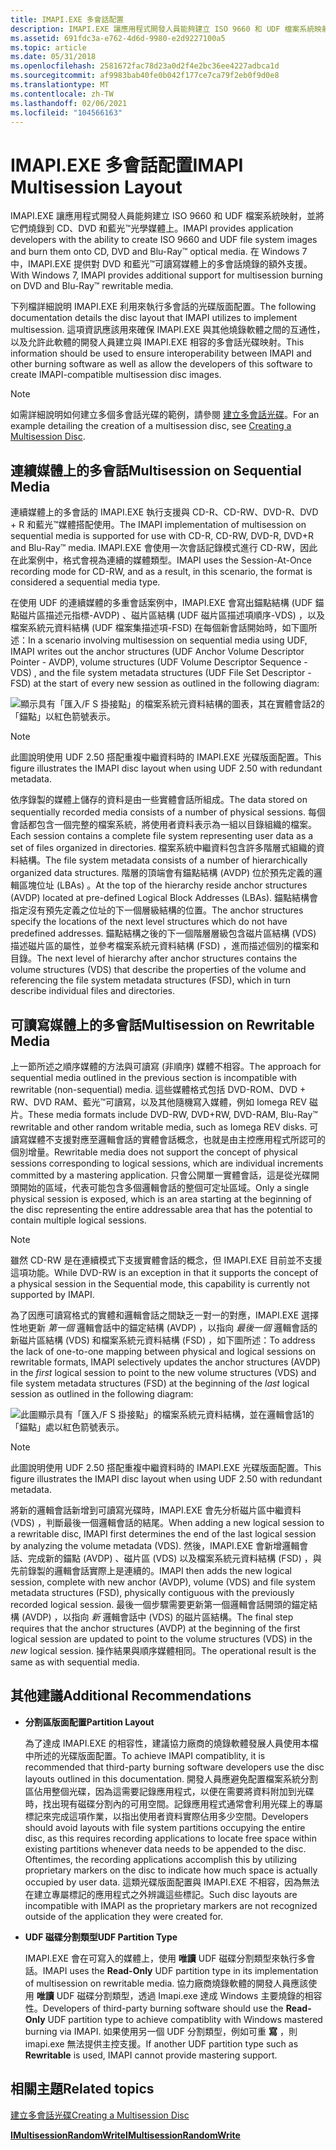 ```yaml
---
title: IMAPI.EXE 多會話配置
description: IMAPI.EXE 讓應用程式開發人員能夠建立 ISO 9660 和 UDF 檔案系統映射，並將它們燒錄到 CD、DVD 和 Blu-Ray \ 8482;光學媒體。
ms.assetid: 691fdc3a-e762-4d6d-9980-e2d9227100a5
ms.topic: article
ms.date: 05/31/2018
ms.openlocfilehash: 2581672fac78d23a0d2f4e2bc36ee4227adbca1d
ms.sourcegitcommit: af9983bab40fe0b042f177ce7ca79f2eb0f9d0e8
ms.translationtype: MT
ms.contentlocale: zh-TW
ms.lasthandoff: 02/06/2021
ms.locfileid: "104566163"
---
```

# <a name="imapi-multisession-layout"></a><span data-ttu-id="2d93a-103">IMAPI.EXE 多會話配置</span><span class="sxs-lookup"><span data-stu-id="2d93a-103">IMAPI Multisession Layout</span></span>

<span data-ttu-id="2d93a-104">IMAPI.EXE 讓應用程式開發人員能夠建立 ISO 9660 和 UDF 檔案系統映射，並將它們燒錄到 CD、DVD 和藍光™光學媒體上。</span><span class="sxs-lookup"><span data-stu-id="2d93a-104">IMAPI provides application developers with the ability to create ISO 9660 and UDF file system images and burn them onto CD, DVD and Blu-Ray™ optical media.</span></span> <span data-ttu-id="2d93a-105">在 Windows 7 中，IMAPI.EXE 提供對 DVD 和藍光™可讀寫媒體上的多會話燒錄的額外支援。</span><span class="sxs-lookup"><span data-stu-id="2d93a-105">With Windows 7, IMAPI provides additional support for multisession burning on DVD and Blu-Ray™ rewritable media.</span></span>

<span data-ttu-id="2d93a-106">下列檔詳細說明 IMAPI.EXE 利用來執行多會話的光碟版面配置。</span><span class="sxs-lookup"><span data-stu-id="2d93a-106">The following documentation details the disc layout that IMAPI utilizes to implement multisession.</span></span> <span data-ttu-id="2d93a-107">這項資訊應該用來確保 IMAPI.EXE 與其他燒錄軟體之間的互通性，以及允許此軟體的開發人員建立與 IMAPI.EXE 相容的多會話光碟映射。</span><span class="sxs-lookup"><span data-stu-id="2d93a-107">This information should be used to ensure interoperability between IMAPI and other burning software as well as allow the developers of this software to create IMAPI-compatible multisession disc images.</span></span>

> [!Note]  
> <span data-ttu-id="2d93a-108">如需詳細說明如何建立多個多會話光碟的範例，請參閱 [建立多會話光碟](creating-a-multisession-disc.md)。</span><span class="sxs-lookup"><span data-stu-id="2d93a-108">For an example detailing the creation of a multisession disc, see [Creating a Multisession Disc](creating-a-multisession-disc.md).</span></span>

 

## <a name="multisession-on-sequential-media"></a><span data-ttu-id="2d93a-109">連續媒體上的多會話</span><span class="sxs-lookup"><span data-stu-id="2d93a-109">Multisession on Sequential Media</span></span>

<span data-ttu-id="2d93a-110">連續媒體上的多會話的 IMAPI.EXE 執行支援與 CD-R、CD-RW、DVD-R、DVD + R 和藍光™媒體搭配使用。</span><span class="sxs-lookup"><span data-stu-id="2d93a-110">The IMAPI implementation of multisession on sequential media is supported for use with CD-R, CD-RW, DVD-R, DVD+R and Blu-Ray™ media.</span></span> <span data-ttu-id="2d93a-111">IMAPI.EXE 會使用一次會話記錄模式進行 CD-RW，因此在此案例中，格式會視為連續的媒體類型。</span><span class="sxs-lookup"><span data-stu-id="2d93a-111">IMAPI uses the Session-At-Once recording mode for CD-RW, and as a result, in this scenario, the format is considered a sequential media type.</span></span>

<span data-ttu-id="2d93a-112">在使用 UDF 的連續媒體的多重會話案例中，IMAPI.EXE 會寫出錨點結構 (UDF 錨點磁片區描述元指標-AVDP) 、磁片區結構 (UDF 磁片區描述項順序-VDS) ，以及檔案系統元資料結構 (UDF 檔案集描述項-FSD) 在每個新會話開始時，如下圖所述：</span><span class="sxs-lookup"><span data-stu-id="2d93a-112">In a scenario involving multisession on sequential media using UDF, IMAPI writes out the anchor structures (UDF Anchor Volume Descriptor Pointer - AVDP), volume structures (UDF Volume Descriptor Sequence - VDS) , and the file system metadata structures (UDF File Set Descriptor - FSD) at the start of every new session as outlined in the following diagram:</span></span>

![顯示具有「匯入/F S 掛接點」的檔案系統元資料結構的圖表，其在實體會話2的「錨點」以紅色箭號表示。](images/multises1.png)

> [!Note]  
> <span data-ttu-id="2d93a-114">此圖說明使用 UDF 2.50 搭配重複中繼資料時的 IMAPI.EXE 光碟版面配置。</span><span class="sxs-lookup"><span data-stu-id="2d93a-114">This figure illustrates the IMAPI disc layout when using UDF 2.50 with redundant metadata.</span></span>

 

<span data-ttu-id="2d93a-115">依序錄製的媒體上儲存的資料是由一些實體會話所組成。</span><span class="sxs-lookup"><span data-stu-id="2d93a-115">The data stored on sequentially recorded media consists of a number of physical sessions.</span></span> <span data-ttu-id="2d93a-116">每個會話都包含一個完整的檔案系統，將使用者資料表示為一組以目錄組織的檔案。</span><span class="sxs-lookup"><span data-stu-id="2d93a-116">Each session contains a complete file system representing user data as a set of files organized in directories.</span></span> <span data-ttu-id="2d93a-117">檔案系統中繼資料包含許多階層式組織的資料結構。</span><span class="sxs-lookup"><span data-stu-id="2d93a-117">The file system metadata consists of a number of hierarchically organized data structures.</span></span> <span data-ttu-id="2d93a-118">階層的頂端會有錨點結構 (AVDP) 位於預先定義的邏輯區塊位址 (LBAs) 。</span><span class="sxs-lookup"><span data-stu-id="2d93a-118">At the top of the hierarchy reside anchor structures (AVDP) located at pre-defined Logical Block Addresses (LBAs).</span></span> <span data-ttu-id="2d93a-119">錨點結構會指定沒有預先定義之位址的下一個層級結構的位置。</span><span class="sxs-lookup"><span data-stu-id="2d93a-119">The anchor structures specify the locations of the next level structures which do not have predefined addresses.</span></span> <span data-ttu-id="2d93a-120">錨點結構之後的下一個階層層級包含磁片區結構 (VDS) 描述磁片區的屬性，並參考檔案系統元資料結構 (FSD) ，進而描述個別的檔案和目錄。</span><span class="sxs-lookup"><span data-stu-id="2d93a-120">The next level of hierarchy after anchor structures contains the volume structures (VDS) that describe the properties of the volume and referencing the file system metadata structures (FSD), which in turn describe individual files and directories.</span></span>

## <a name="multisession-on-rewritable-media"></a><span data-ttu-id="2d93a-121">可讀寫媒體上的多會話</span><span class="sxs-lookup"><span data-stu-id="2d93a-121">Multisession on Rewritable Media</span></span>

<span data-ttu-id="2d93a-122">上一節所述之順序媒體的方法與可讀寫 (非順序) 媒體不相容。</span><span class="sxs-lookup"><span data-stu-id="2d93a-122">The approach for sequential media outlined in the previous section is incompatible with rewritable (non-sequential) media.</span></span> <span data-ttu-id="2d93a-123">這些媒體格式包括 DVD-ROM、DVD + RW、DVD RAM、藍光™可讀寫，以及其他隨機寫入媒體，例如 Iomega REV 磁片。</span><span class="sxs-lookup"><span data-stu-id="2d93a-123">These media formats include DVD-RW, DVD+RW, DVD-RAM, Blu-Ray™ rewritable and other random writable media, such as Iomega REV disks.</span></span> <span data-ttu-id="2d93a-124">可讀寫媒體不支援對應至邏輯會話的實體會話概念，也就是由主控應用程式所認可的個別增量。</span><span class="sxs-lookup"><span data-stu-id="2d93a-124">Rewritable media does not support the concept of physical sessions corresponding to logical sessions, which are individual increments committed by a mastering application.</span></span> <span data-ttu-id="2d93a-125">只會公開單一實體會話，這是從光碟開頭開始的區域，代表可能包含多個邏輯會話的整個可定址區域。</span><span class="sxs-lookup"><span data-stu-id="2d93a-125">Only a single physical session is exposed, which is an area starting at the beginning of the disc representing the entire addressable area that has the potential to contain multiple logical sessions.</span></span>

> [!Note]  
> <span data-ttu-id="2d93a-126">雖然 CD-RW 是在連續模式下支援實體會話的概念，但 IMAPI.EXE 目前並不支援這項功能。</span><span class="sxs-lookup"><span data-stu-id="2d93a-126">While DVD-RW is an exception in that it supports the concept of a physical session in the Sequential mode, this capability is currently not supported by IMAPI.</span></span>

 

<span data-ttu-id="2d93a-127">為了因應可讀寫格式的實體和邏輯會話之間缺乏一對一的對應，IMAPI.EXE 選擇性地更新 *第一個* 邏輯會話中的錨定結構 (AVDP) ，以指向 *最後一個* 邏輯會話的新磁片區結構 (VDS) 和檔案系統元資料結構 (FSD) ，如下圖所述：</span><span class="sxs-lookup"><span data-stu-id="2d93a-127">To address the lack of one-to-one mapping between physical and logical sessions on rewritable formats, IMAPI selectively updates the anchor structures (AVDP) in the *first* logical session to point to the new volume structures (VDS) and file system metadata structures (FSD) at the beginning of the *last* logical session as outlined in the following diagram:</span></span>

![此圖顯示具有「匯入/F S 掛接點」的檔案系統元資料結構，並在邏輯會話1的「錨點」處以紅色箭號表示。](images/multises2.png)

> [!Note]  
> <span data-ttu-id="2d93a-129">此圖說明使用 UDF 2.50 搭配重複中繼資料時的 IMAPI.EXE 光碟版面配置。</span><span class="sxs-lookup"><span data-stu-id="2d93a-129">This figure illustrates the IMAPI disc layout when using UDF 2.50 with redundant metadata.</span></span>

 

<span data-ttu-id="2d93a-130">將新的邏輯會話新增到可讀寫光碟時，IMAPI.EXE 會先分析磁片區中繼資料 (VDS) ，判斷最後一個邏輯會話的結尾。</span><span class="sxs-lookup"><span data-stu-id="2d93a-130">When adding a new logical session to a rewritable disc, IMAPI first determines the end of the last logical session by analyzing the volume metadata (VDS).</span></span> <span data-ttu-id="2d93a-131">然後，IMAPI.EXE 會新增邏輯會話、完成新的錨點 (AVDP) 、磁片區 (VDS) 以及檔案系統元資料結構 (FSD) ，與先前錄製的邏輯會話實際上是連續的。</span><span class="sxs-lookup"><span data-stu-id="2d93a-131">IMAPI then adds the new logical session, complete with new anchor (AVDP), volume (VDS) and file system metadata structures (FSD), physically contiguous with the previously recorded logical session.</span></span> <span data-ttu-id="2d93a-132">最後一個步驟需要更新第一個邏輯會話開頭的錨定結構 (AVDP) ，以指向 *新* 邏輯會話中 (VDS) 的磁片區結構。</span><span class="sxs-lookup"><span data-stu-id="2d93a-132">The final step requires that the anchor structures (AVDP) at the beginning of the first logical session are updated to point to the volume structures (VDS) in the *new* logical session.</span></span> <span data-ttu-id="2d93a-133">操作結果與順序媒體相同。</span><span class="sxs-lookup"><span data-stu-id="2d93a-133">The operational result is the same as with sequential media.</span></span>

## <a name="additional-recommendations"></a><span data-ttu-id="2d93a-134">其他建議</span><span class="sxs-lookup"><span data-stu-id="2d93a-134">Additional Recommendations</span></span>

-   <span data-ttu-id="2d93a-135">**分割區版面配置**</span><span class="sxs-lookup"><span data-stu-id="2d93a-135">**Partition Layout**</span></span>

    <span data-ttu-id="2d93a-136">為了達成 IMAPI.EXE 的相容性，建議協力廠商的燒錄軟體發展人員使用本檔中所述的光碟版面配置。</span><span class="sxs-lookup"><span data-stu-id="2d93a-136">To achieve IMAPI compatiblity, it is recommended that third-party burning software developers use the disc layouts outlined in this documentation.</span></span> <span data-ttu-id="2d93a-137">開發人員應避免配置檔案系統分割區佔用整個光碟，因為這需要記錄應用程式，以便在需要將資料附加到光碟時，找出現有磁碟分割內的可用空間。記錄應用程式通常會利用光碟上的專屬標記來完成這項作業，以指出使用者資料實際佔用多少空間。</span><span class="sxs-lookup"><span data-stu-id="2d93a-137">Developers should avoid layouts with file system partitions occupying the entire disc, as this requires recording applications to locate free space within existing partitions whenever data needs to be appended to the disc. Oftentimes, the recording applications accomplish this by utilizing proprietary markers on the disc to indicate how much space is actually occupied by user data.</span></span> <span data-ttu-id="2d93a-138">這類光碟版面配置與 IMAPI.EXE 不相容，因為無法在建立專屬標記的應用程式之外辨識這些標記。</span><span class="sxs-lookup"><span data-stu-id="2d93a-138">Such disc layouts are incompatible with IMAPI as the proprietary markers are not recognized outside of the application they were created for.</span></span>

-   <span data-ttu-id="2d93a-139">**UDF 磁碟分割類型**</span><span class="sxs-lookup"><span data-stu-id="2d93a-139">**UDF Partition Type**</span></span>

    <span data-ttu-id="2d93a-140">IMAPI.EXE 會在可寫入的媒體上，使用 **唯讀** UDF 磁碟分割類型來執行多會話。</span><span class="sxs-lookup"><span data-stu-id="2d93a-140">IMAPI uses the **Read-Only** UDF partition type in its implementation of multisession on rewritable media.</span></span> <span data-ttu-id="2d93a-141">協力廠商燒錄軟體的開發人員應該使用 **唯讀** UDF 磁碟分割類型，透過 Imapi.exe 達成 Windows 主要燒錄的相容性。</span><span class="sxs-lookup"><span data-stu-id="2d93a-141">Developers of third-party burning software should use the **Read-Only** UDF partition type to achieve compatiblity with Windows mastered burning via IMAPI.</span></span> <span data-ttu-id="2d93a-142">如果使用另一個 UDF 分割類型，例如可重 **寫** ，則 imapi.exe 無法提供主控支援。</span><span class="sxs-lookup"><span data-stu-id="2d93a-142">If another UDF partition type such as **Rewritable** is used, IMAPI cannot provide mastering support.</span></span>

## <a name="related-topics"></a><span data-ttu-id="2d93a-143">相關主題</span><span class="sxs-lookup"><span data-stu-id="2d93a-143">Related topics</span></span>

<dl> <dt>

[<span data-ttu-id="2d93a-144">建立多會話光碟</span><span class="sxs-lookup"><span data-stu-id="2d93a-144">Creating a Multisession Disc</span></span>](creating-a-multisession-disc.md)
</dt> <dt>

[<span data-ttu-id="2d93a-145">**IMultisessionRandomWrite**</span><span class="sxs-lookup"><span data-stu-id="2d93a-145">**IMultisessionRandomWrite**</span></span>](/windows/desktop/api/imapi2/nn-imapi2-imultisessionrandomwrite)
</dt> </dl>

 

 




